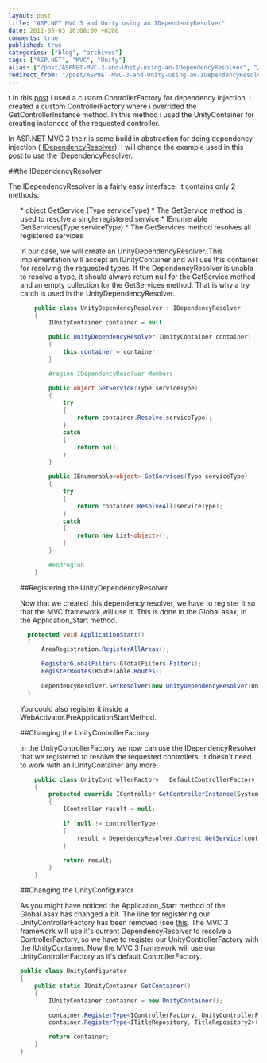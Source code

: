 ```yaml
---
layout: post
title: "ASP.NET MVC 3 and Unity using an IDependencyResolver"
date: 2011-05-03 16:08:00 +0200
comments: true
published: true
categories: ["blog", "archives"]
tags: ["ASP.NET", "MVC", "Unity"]
alias: ["/post/ASPNET-MVC-3-and-Unity-using-an-IDependencyResolver", "/post/aspnet-mvc-3-and-unity-using-an-idependencyresolver"]
redirect_from: "/post/ASPNET-MVC-3-and-Unity-using-an-IDependencyResolver"
---
```

t
In this [post]({{site.url}}/post/2011/04/23/aspnet-mvc-and-unity) i used a custom ControllerFactory for dependency injection. I created a custom ControllerFactory where i overrided the GetControllerInstance method. In this method i used the UnityContainer for creating instances of the requested controller.

In ASP.NET MVC 3 their is some build in abstraction for doing dependency injection ( [IDependencyResolver](http://msdn.microsoft.com/en-us/library/system.web.mvc.idependencyresolver.aspx)). I will change the example used in this [post]({{site.url}}/post/2011/04/aspnet-mvc-and-unity) to use the IDependencyResolver.

##the IDependencyResolver

The IDependencyResolver is a fairly easy interface. It contains only 2 methods:</p>
<ul>
* object GetService (Type serviceType)
  * The GetService method is used to resolve a single registered service
* IEnumerable<object> GetServices(Type serviceType)
  * The GetServices method resolves all registered services

In our case, we will create an UnityDependencyResolver. This implementation will accept an IUnityContainer and will use this container for resolving the requested types. If the DependencyResolver is unable to resolve a type, it should always return null for the GetService method and an empty collection for the GetServices method. That is why a try catch is used in the UnityDependencyResolver.

```csharp
    public class UnityDependencyResolver : IDependencyResolver
    {
        IUnityContainer container = null;

        public UnityDependencyResolver(IUnityContainer container)
        {
            this.container = container;
        }

        #region IDependencyResolver Members

        public object GetService(Type serviceType)
        {
            try
            {
                return container.Resolve(serviceType);
            }
            catch
            {
                return null;
            }
        }

        public IEnumerable<object> GetServices(Type serviceType)
        {
            try
            {
                return container.ResolveAll(serviceType);
            }
            catch
            {
                return new List<object>();
            }
        }

        #endregion
    }
```

##Registering the UnityDependencyResolver

Now that we created this dependency resolver, we have to register it so that the MVC framework will use it. This is done in the Global.asax, in the Application_Start method.

```csharp
  protected void ApplicationStart()
  {
      AreaRegistration.RegisterAllAreas();

      RegisterGlobalFilters(GlobalFilters.Filters);
      RegisterRoutes(RouteTable.Routes);
      
      DependencyResolver.SetResolver(new UnityDependencyResolver(UnityConfigurator.GetContainer()));
  }
  ```
        

You could also register it inside a WebActivator.PreApplicationStartMethod.

##Changing the UnityControllerFactory

In the UnityControllerFactory we now can use the IDependencyResolver that we registered to resolve the requested controllers. It doesn't need to work with an IUnityContainer any more.

```csharp
    public class UnityControllerFactory : DefaultControllerFactory
    {        
        protected override IController GetControllerInstance(System.Web.Routing.RequestContext requestContext, Type controllerType)
        {
            IController result = null;

            if (null != controllerType)
            {
                result = DependencyResolver.Current.GetService(controllerType) as IController;
            }

            return result;
        }
    }
```

##Changing the UnityConfigurator

As you might have noticed the Application_Start method of the Global.asax has changed a bit. The line for registering our UnityControllerFactory has been removed (see [this](http://blog.kennytordeur.be/post/2011/04/aspnet-mvc-and-unity.html). The MVC 3 framework will use it's current DependencyResolver to resolve a ControllerFactory, so we have to register our UnityControllerFactory with the IUnityContainer. Now the MVC 3 framework will use our UnityControllerFactory as it's default ControllerFactory.

```csharp
public class UnityConfigurator
{
    public static IUnityContainer GetContainer()
    {
        IUnityContainer container = new UnityContainer();

        container.RegisterType<IControllerFactory, UnityControllerFactory>();
        container.RegisterType<ITitleRepository, TitleRepository2>(new HttpContextLifetimeManager<ITitleRepository>());

        return container;
    }
}
```
